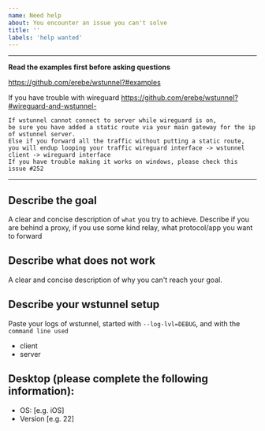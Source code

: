 ```yaml
---
name: Need help
about: You encounter an issue you can't solve
title: ''
labels: 'help wanted'
---
```


---
**Read the examples first before asking questions**

https://github.com/erebe/wstunnel?#examples

If you have trouble with wireguard  https://github.com/erebe/wstunnel?#wireguard-and-wstunnel-
```
If wstunnel cannot connect to server while wireguard is on,
be sure you have added a static route via your main gateway for the ip of wstunnel server.
Else if you forward all the traffic without putting a static route,
you will endup looping your traffic wireguard interface -> wstunnel client -> wireguard interface
If you have trouble making it works on windows, please check this issue #252
```
---

## Describe the goal
A clear and concise description of `what` you try to achieve.
Describe if you are behind a proxy, if you use some kind relay, what protocol/app you want to forward

## Describe what does not work
A clear and concise description of why you can't reach your goal.


## Describe your wstunnel setup
Paste your logs of wstunnel, started with `--log-lvl=DEBUG`, and with the `command line used`
 - client
 - server

## Desktop (please complete the following information):
 - OS: [e.g. iOS]
 - Version [e.g. 22]
